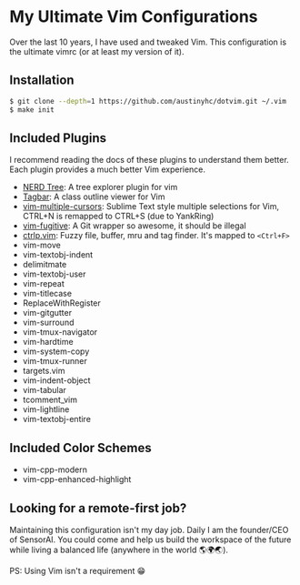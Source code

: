 # My Ultimate Vim Configurations

Over the last 10 years, I have used and tweaked Vim. This configuration is the ultimate vimrc (or at least my version of it).

## Installation

```bash
$ git clone --depth=1 https://github.com/austinyhc/dotvim.git ~/.vim
$ make init
```
## Included Plugins

I recommend reading the docs of these plugins to understand them better. Each plugin provides a much better Vim experience.

- [NERD Tree](https://github.com/scrooloose/nerdtree): A tree explorer plugin for vim
- [Tagbar](https://github.com/preservim/tagbar): A class outline viewer for Vim
- [vim-multiple-cursors](https://github.com/terryma/vim-multiple-cursors): Sublime Text style multiple selections for Vim, CTRL+N is remapped to CTRL+S (due to YankRing)
- [vim-fugitive](https://github.com/tpope/vim-fugitive): A Git wrapper so awesome, it should be illegal
- [ctrlp.vim](https://github.com/ctrlpvim/ctrlp.vim): Fuzzy file, buffer, mru and tag finder. It's mapped to `<Ctrl+F>`
- vim-move
- vim-textobj-indent
- delimitmate
- vim-textobj-user
- vim-repeat
- vim-titlecase
- ReplaceWithRegister
- vim-gitgutter
- vim-surround
- vim-tmux-navigator
- vim-hardtime
- vim-system-copy
- vim-tmux-runner
- targets.vim
- vim-indent-object
- vim-tabular
- tcomment_vim
- vim-lightline
- vim-textobj-entire



## Included Color Schemes

- vim-cpp-modern
- vim-cpp-enhanced-highlight

## Looking for a remote-first job?

Maintaining this configuration isn't my day job. Daily I am the founder/CEO of SensorAI. You could come and help us build the workspace of the future while living a balanced life (anywhere in the world 🌎🌍🌏). 

PS: Using Vim isn't a requirement 😁